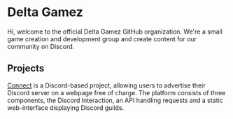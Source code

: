 
# Delta Gamez
Hi, welcome to the official Delta Gamez GitHub organization. 
We're a small game creation and development group and create content for our community on Discord. 

## Projects
[Connect](https://github.com/Delta-Gamez/Connect) is a Discord-based project, allowing users to advertise their Discord server on a webpage free of charge. The platform consists of three components, the Discord Interaction, an API handling requests and a static web-interface displaying Discord guilds. 


<!--

**Here are some ideas to get you started:**

🙋‍♀️ A short introduction - what is your organization all about?
🌈 Contribution guidelines - how can the community get involved?
👩‍💻 Useful resources - where can the community find your docs? Is there anything else the community should know?
🍿 Fun facts - what does your team eat for breakfast?
🧙 Remember, you can do mighty things with the power of [Markdown](https://docs.github.com/github/writing-on-github/getting-started-with-writing-and-formatting-on-github/basic-writing-and-formatting-syntax)
-->
